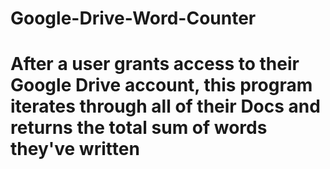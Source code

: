 # Google-Drive-Word-Counter

# After a user grants access to their Google Drive account, this program iterates through all of their Docs and returns the total sum of words they've written
